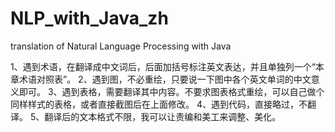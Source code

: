 # NLP_with_Java_zh
translation of Natural Language Processing with Java

1、遇到术语，在翻译成中文词后，后面加括号标注英文表达，并且单独列一个“本章术语对照表”。
2、遇到图，不必重绘，只要说一下图中各个英文单词的中文意义即可。
3、遇到表格，需要翻译其中内容。不要求图表格式重绘，可以自己做个同样样式的表格，或者直接截图后在上面修改。
4、遇到代码，直接略过，不翻译。
5、翻译后的文本格式不限，我可以让责编和美工来调整、美化。
